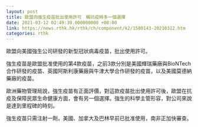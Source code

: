 ```yaml
---
layout: post
title: 歐盟向強生疫苗批出使用許可　稱抗疫時多一個選擇
date: 2021-03-12 02:49:39.000000000 +08:00
link: https://news.rthk.hk/rthk/ch/component/k2/1580143-20210312.htm
categories: rthk
---
```


歐盟向美國強生公司研發的新型冠狀病毒疫苗，批出使用許可。

強生疫苗是歐盟批准使用的第4款疫苗，之前3款分別是美國輝瑞藥廠與BioNTech合作研發的疫苗、英國阿斯利康藥廠與牛津大學合作研發的疫苗，以及美國莫德納藥廠的疫苗。

歐洲藥物管理局說，強生疫苗有正面評價，對這款疫苗批出使用許可後，歐盟在抗疫及保障民眾生命健康方面，會有另一個選擇。強生的科學主管形容，對公司來說是達到里程碑的時刻。

強生疫苗只需注射一劑，美國、加拿大及巴林早前已批准使用，南非正加快審查。
